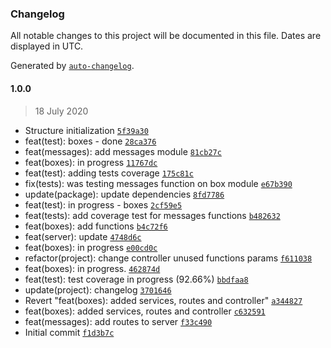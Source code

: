 ### Changelog

All notable changes to this project will be documented in this file. Dates are displayed in UTC.

Generated by [`auto-changelog`](https://github.com/CookPete/auto-changelog).

#### 1.0.0

> 18 July 2020

- Structure initialization [`5f39a30`](https://github.com/Elymne/agora-back/commit/5f39a30281549e7a33a37f038f6e04c87a804094)
- feat(test): boxes - done [`28ca376`](https://github.com/Elymne/agora-back/commit/28ca3760982e0a128e467ea155def7f331b44890)
- feat(messages): add messages module [`81cb27c`](https://github.com/Elymne/agora-back/commit/81cb27c9e78e3c6b73b436adb8121aa48e441bd7)
- feat(boxes): in progress [`11767dc`](https://github.com/Elymne/agora-back/commit/11767dcfc22d5006cbfbd0b5b7806b6be9545dfe)
- feat(test): adding tests coverage [`175c81c`](https://github.com/Elymne/agora-back/commit/175c81c3d6a9c9aa1b3babd7da28b6f7d1a8dbc1)
- fix(tests): was testing messages function on box module [`e67b390`](https://github.com/Elymne/agora-back/commit/e67b390e581da33f17cfbe9771ad4f9a77aa303f)
- update(package): update dependencies [`8fd7786`](https://github.com/Elymne/agora-back/commit/8fd7786bcf420b6dc2269022e754cfdc80c8148e)
- feat(test): in progress - boxes [`2cf59e5`](https://github.com/Elymne/agora-back/commit/2cf59e5d5683f18e8b66a4509435a82aa9c4b92b)
- feat(tests): add coverage test for messages functions [`b482632`](https://github.com/Elymne/agora-back/commit/b482632613b4bba0e56fd7fea349bfd7fb38eced)
- feat(boxes): add functions [`b4c72f6`](https://github.com/Elymne/agora-back/commit/b4c72f684c4e14608e6690345ebceebf0cf774f2)
- feat(server): update [`4748d6c`](https://github.com/Elymne/agora-back/commit/4748d6c276421f5bc6b023761f22360a69ff629e)
- feat(boxes): in progress [`e00cd0c`](https://github.com/Elymne/agora-back/commit/e00cd0cd020ce3f067a8ccab1da04aa38fbf64a2)
- refactor(project): change controller unused functions params [`f611038`](https://github.com/Elymne/agora-back/commit/f61103859e31eaa5340cde7d6ed64fa52a48abad)
- feat(boxes): in progress. [`462874d`](https://github.com/Elymne/agora-back/commit/462874dbbe874d6380dfc4a4e58307d02bbca06d)
- feat(test): test coverage in progress (92.66%) [`bbdfaa8`](https://github.com/Elymne/agora-back/commit/bbdfaa874709e1c4bf75a56b895ff893b65f8158)
- update(project): changelog [`3701646`](https://github.com/Elymne/agora-back/commit/37016461410b84c72010c5f880330486d572734e)
- Revert "feat(boxes): added services, routes and controller" [`a344827`](https://github.com/Elymne/agora-back/commit/a3448271c0f6460d14d5f8ac11d983890db4808d)
- feat(boxes): added services, routes and controller [`c632591`](https://github.com/Elymne/agora-back/commit/c632591ca32665402d946ac738c21beabeafaee3)
- feat(messages): add routes to server [`f33c490`](https://github.com/Elymne/agora-back/commit/f33c490b389f5dce7837a1e3500a1f27f424474c)
- Initial commit [`f1d3b7c`](https://github.com/Elymne/agora-back/commit/f1d3b7c3c1554fb2213c0e8ca57ff9d2b8842752)
